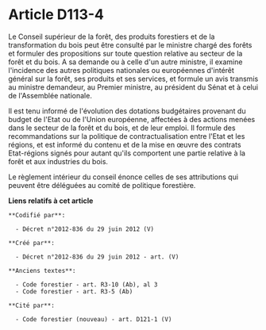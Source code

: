 # Article D113-4

Le Conseil supérieur de la forêt, des produits forestiers et de la transformation du bois peut être consulté par le ministre
chargé des forêts et formuler des propositions sur toute question relative au secteur de la forêt et du bois. A sa demande ou
à celle d'un autre ministre, il examine l'incidence des autres politiques nationales ou européennes d'intérêt général sur la
forêt, ses produits et ses services, et formule un avis transmis au ministre demandeur, au Premier ministre, au président du
Sénat et à celui de l'Assemblée nationale.

Il est tenu informé de l'évolution des dotations budgétaires provenant du budget de l'Etat ou de l'Union européenne,
affectées à des actions menées dans le secteur de la forêt et du bois, et de leur emploi. Il formule des recommandations sur
la politique de contractualisation entre l'Etat et les régions, et est informé du contenu et de la mise en œuvre des contrats
Etat-régions signés pour autant qu'ils comportent une partie relative à la forêt et aux industries du bois.

Le règlement intérieur du conseil énonce celles de ses attributions qui peuvent être déléguées au comité de politique
forestière.

**Liens relatifs à cet article**

	**Codifié par**:

	  - Décret n°2012-836 du 29 juin 2012 (V)

	**Créé par**:

	  - Décret n°2012-836 du 29 juin 2012 - art. (V)

	**Anciens textes**:

	  - Code forestier - art. R3-10 (Ab), al 3
	  - Code forestier - art. R3-5 (Ab)

	**Cité par**:

	  - Code forestier (nouveau) - art. D121-1 (V)
